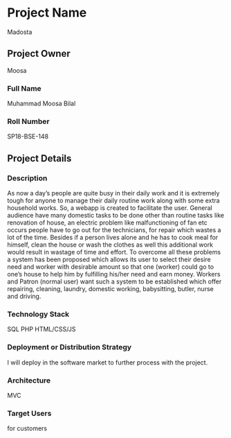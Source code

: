 # Project Name
Madosta
## Project Owner
Moosa
### Full Name
Muhammad Moosa Bilal

### Roll Number
SP18-BSE-148

## Project Details
### Description
As now a day’s people are quite busy in their daily work and it is extremely tough for anyone to manage their daily routine work along with some extra household works. So, a webapp is created to facilitate the user. General audience have many domestic tasks to be done other than routine tasks like renovation of house, an electric problem like malfunctioning of fan etc occurs people have to go out for the technicians, for repair which wastes a lot of the time. Besides if a person lives alone and he has to cook meal for himself, clean the house or wash the clothes as well this additional work would result in wastage of time and effort.
To overcome all these problems a system has been proposed which allows its user to select their desire need and worker with desirable amount so that one (worker) could go to one’s house to help him by fulfilling his/her need and earn money. Workers and Patron (normal user) want such a system to be established which offer repairing, cleaning, laundry, domestic working, babysitting, butler, nurse and driving.

### Technology Stack
  SQL
  PHP
  HTML/CSS/JS

### Deployment or Distribution Strategy
  I will deploy in the software market to further process with the project.

### Architecture
MVC

### Target Users
for customers
